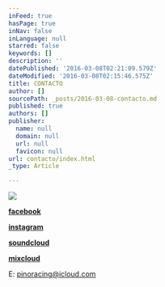 ```yaml
---
inFeed: true
hasPage: true
inNav: false
inLanguage: null
starred: false
keywords: []
description: ''
datePublished: '2016-03-08T02:21:09.579Z'
dateModified: '2016-03-08T02:15:46.575Z'
title: CONTACTO
author: []
sourcePath: _posts/2016-03-08-contacto.md
published: true
authors: []
publisher:
  name: null
  domain: null
  url: null
  favicon: null
url: contacto/index.html
_type: Article

---
```

![](https://the-grid-user-content.s3-us-west-2.amazonaws.com/272737a0-1faa-43f2-b856-61286c446c54.jpg)

**[facebook][0]**

**[instagram][1]**

**[soundcloud][2]**

**[mixcloud][3]**

E: pinoracing@icloud.com

[0]: https://www.facebook.com/djpino71/
[1]: https://www.instagram.com/pino_dj/
[2]: https://soundcloud.com/pinoracing
[3]: https://www.mixcloud.com/pinoracing/